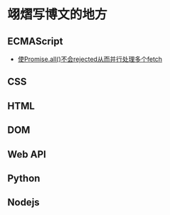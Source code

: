 
# 翊熠写博文的地方

## ECMAScript

- [使Promise.all()不会rejected从而并行处理多个fetch](./ECMAScript/使Promise.all()不会rejected从而并行处理多个fetch.md)


## CSS

## HTML


## DOM


## Web API


## Python


## Nodejs




